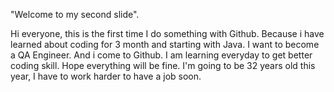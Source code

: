 "Welcome to my second slide".

Hi everyone, this is the first time I do something with Github. Because i have learned about coding for 3 month and starting with Java. I want to become a QA Engineer. And i come to Github.
I am learning everyday to get better coding skill. Hope everything will be fine.
I'm going to be 32 years old this year, I have to work harder to have a job soon.
